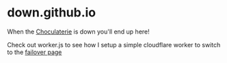 # down.github.io

When the [Choculaterie](https://choculaterie.com) is down you'll end up here!

Check out worker.js to see how I setup a simple cloudflare worker to switch to the [failover page](https://down.choculaterie.com)